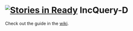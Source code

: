 [![Stories in Ready](https://badge.waffle.io/FTSRG/incqueryd.png?label=ready&title=Ready)](https://waffle.io/FTSRG/incqueryd)
IncQuery-D
==========

Check out the guide in the [wiki](https://github.com/FTSRG/incqueryd/wiki).
